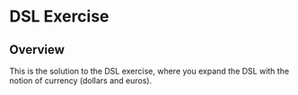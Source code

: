 # DSL Exercise

## Overview

This is the solution to the DSL exercise, where you expand the DSL with the notion of currency (dollars and euros).
